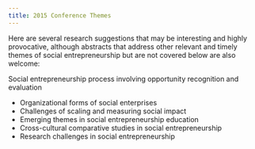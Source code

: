 ```yaml
---
title: 2015 Conference Themes
---
```


Here are several research suggestions that may be interesting and highly provocative, although abstracts that address other relevant and timely themes of social entrepreneurship but are not covered below are also welcome:

Social entrepreneurship process involving opportunity recognition and evaluation
- Organizational forms of social enterprises
- Challenges of scaling and measuring social impact
- Emerging themes in social entrepreneurship education
- Cross-cultural comparative studies in social entrepreneurship
- Research challenges in social entrepreneurship

